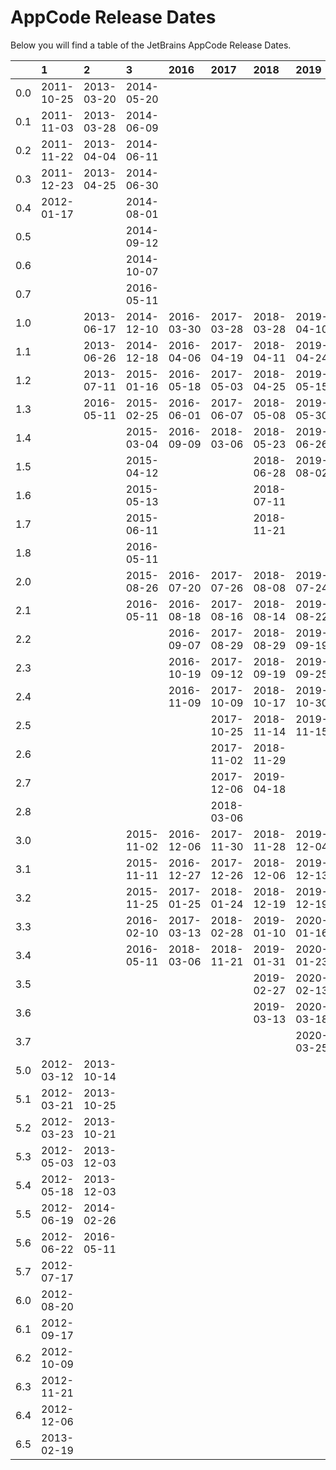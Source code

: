 # AppCode Release Dates
Below you will find a table of the JetBrains AppCode Release Dates.

|     | 1          | 2          | 3          | 2016       | 2017       | 2018       | 2019       | 2020       | 2021       |
|----:|:-----------|:-----------|:-----------|:-----------|:-----------|:-----------|:-----------|:-----------|:-----------|
| 0.0 | 2011-10-25 | 2013-03-20 | 2014-05-20 |            |            |            |            |            |            |
| 0.1 | 2011-11-03 | 2013-03-28 | 2014-06-09 |            |            |            |            |            |            |
| 0.2 | 2011-11-22 | 2013-04-04 | 2014-06-11 |            |            |            |            |            |            |
| 0.3 | 2011-12-23 | 2013-04-25 | 2014-06-30 |            |            |            |            |            |            |
| 0.4 | 2012-01-17 |            | 2014-08-01 |            |            |            |            |            |            |
| 0.5 |            |            | 2014-09-12 |            |            |            |            |            |            |
| 0.6 |            |            | 2014-10-07 |            |            |            |            |            |            |
| 0.7 |            |            | 2016-05-11 |            |            |            |            |            |            |
| 1.0 |            | 2013-06-17 | 2014-12-10 | 2016-03-30 | 2017-03-28 | 2018-03-28 | 2019-04-10 | 2020-04-21 | 2021-04-26 |
| 1.1 |            | 2013-06-26 | 2014-12-18 | 2016-04-06 | 2017-04-19 | 2018-04-11 | 2019-04-24 | 2020-04-29 | 2021-05-13 |
| 1.2 |            | 2013-07-11 | 2015-01-16 | 2016-05-18 | 2017-05-03 | 2018-04-25 | 2019-05-15 | 2020-05-13 | 2021-06-02 |
| 1.3 |            | 2016-05-11 | 2015-02-25 | 2016-06-01 | 2017-06-07 | 2018-05-08 | 2019-05-30 | 2020-05-21 | 2021-07-07 |
| 1.4 |            |            | 2015-03-04 | 2016-09-09 | 2018-03-06 | 2018-05-23 | 2019-06-26 | 2020-06-05 |            |
| 1.5 |            |            | 2015-04-12 |            |            | 2018-06-28 | 2019-08-02 | 2020-07-09 |            |
| 1.6 |            |            | 2015-05-13 |            |            | 2018-07-11 |            | 2020-07-22 |            |
| 1.7 |            |            | 2015-06-11 |            |            | 2018-11-21 |            |            |            |
| 1.8 |            |            | 2016-05-11 |            |            |            |            |            |            |
| 2.0 |            |            | 2015-08-26 | 2016-07-20 | 2017-07-26 | 2018-08-08 | 2019-07-24 | 2020-08-05 | 2021-08-12 |
| 2.1 |            |            | 2016-05-11 | 2016-08-18 | 2017-08-16 | 2018-08-14 | 2019-08-22 | 2020-08-27 | 2021-08-26 |
| 2.2 |            |            |            | 2016-09-07 | 2017-08-29 | 2018-08-29 | 2019-09-19 | 2020-09-03 | 2021-09-15 |
| 2.3 |            |            |            | 2016-10-19 | 2017-09-12 | 2018-09-19 | 2019-09-25 | 2020-09-17 | 2021-10-22 |
| 2.4 |            |            |            | 2016-11-09 | 2017-10-09 | 2018-10-17 | 2019-10-30 | 2020-10-08 | 2021-10-27 |
| 2.5 |            |            |            |            | 2017-10-25 | 2018-11-14 | 2019-11-15 | 2020-11-09 | 2022-12-27 |
| 2.6 |            |            |            |            | 2017-11-02 | 2018-11-29 |            | 2020-11-16 |            |
| 2.7 |            |            |            |            | 2017-12-06 | 2019-04-18 |            | 2020-11-20 |            |
| 2.8 |            |            |            |            | 2018-03-06 |            |            | 2020-11-26 |            |
| 3.0 |            |            | 2015-11-02 | 2016-12-06 | 2017-11-30 | 2018-11-28 | 2019-12-04 | 2020-12-10 | 2021-12-02 |
| 3.1 |            |            | 2015-11-11 | 2016-12-27 | 2017-12-26 | 2018-12-06 | 2019-12-13 | 2021-01-13 |            |
| 3.2 |            |            | 2015-11-25 | 2017-01-25 | 2018-01-24 | 2018-12-19 | 2019-12-19 | 2021-01-28 |            |
| 3.3 |            |            | 2016-02-10 | 2017-03-13 | 2018-02-28 | 2019-01-10 | 2020-01-16 | 2021-02-09 |            |
| 3.4 |            |            | 2016-05-11 | 2018-03-06 | 2018-11-21 | 2019-01-31 | 2020-01-23 | 2021-03-16 |            |
| 3.5 |            |            |            |            |            | 2019-02-27 | 2020-02-13 | 2021-04-30 |            |
| 3.6 |            |            |            |            |            | 2019-03-13 | 2020-03-18 |            |            |
| 3.7 |            |            |            |            |            |            | 2020-03-25 |            |            |
| 5.0 | 2012-03-12 | 2013-10-14 |            |            |            |            |            |            |            |
| 5.1 | 2012-03-21 | 2013-10-25 |            |            |            |            |            |            |            |
| 5.2 | 2012-03-23 | 2013-10-21 |            |            |            |            |            |            |            |
| 5.3 | 2012-05-03 | 2013-12-03 |            |            |            |            |            |            |            |
| 5.4 | 2012-05-18 | 2013-12-03 |            |            |            |            |            |            |            |
| 5.5 | 2012-06-19 | 2014-02-26 |            |            |            |            |            |            |            |
| 5.6 | 2012-06-22 | 2016-05-11 |            |            |            |            |            |            |            |
| 5.7 | 2012-07-17 |            |            |            |            |            |            |            |            |
| 6.0 | 2012-08-20 |            |            |            |            |            |            |            |            |
| 6.1 | 2012-09-17 |            |            |            |            |            |            |            |            |
| 6.2 | 2012-10-09 |            |            |            |            |            |            |            |            |
| 6.3 | 2012-11-21 |            |            |            |            |            |            |            |            |
| 6.4 | 2012-12-06 |            |            |            |            |            |            |            |            |
| 6.5 | 2013-02-19 |            |            |            |            |            |            |            |            |